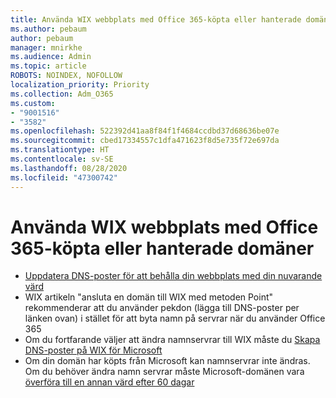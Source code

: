 ```yaml
---
title: Använda WIX webbplats med Office 365-köpta eller hanterade domäner
ms.author: pebaum
author: pebaum
manager: mnirkhe
ms.audience: Admin
ms.topic: article
ROBOTS: NOINDEX, NOFOLLOW
localization_priority: Priority
ms.collection: Adm_O365
ms.custom:
- "9001516"
- "3582"
ms.openlocfilehash: 522392d41aa8f84f1f4684ccdbd37d68636be07e
ms.sourcegitcommit: cbed17334557c1dfa471623f8d5e735f72e697da
ms.translationtype: HT
ms.contentlocale: sv-SE
ms.lasthandoff: 08/28/2020
ms.locfileid: "47300742"
---
```

# <a name="using-wix-website-with-office-365-purchased-or-managed-domains"></a>Använda WIX webbplats med Office 365-köpta eller hanterade domäner

- [Uppdatera DNS-poster för att behålla din webbplats med din nuvarande värd](https://docs.microsoft.com/microsoft-365/admin/dns/update-dns-records-to-retain-current-hosting-provider)
- WIX artikeln "ansluta en domän till WIX med metoden Point" rekommenderar att du använder pekdon (lägga till DNS-poster per länken ovan) i stället för att byta namn på servrar när du använder Office 365
- Om du fortfarande väljer att ändra namnservrar till WIX måste du  [Skapa DNS-poster på WIX för Microsoft](https://docs.microsoft.com/microsoft-365/admin/dns/create-dns-records-at-wix?view=o365-worldwide)
- Om din domän har köpts från Microsoft kan namnservrar inte ändras. Om du behöver ändra namn servrar måste Microsoft-domänen vara  [överföra till en annan värd efter 60 dagar](https://docs.microsoft.com/microsoft-365/admin/get-help-with-domains/transfer-a-domain-from-microsoft-to-another-host)